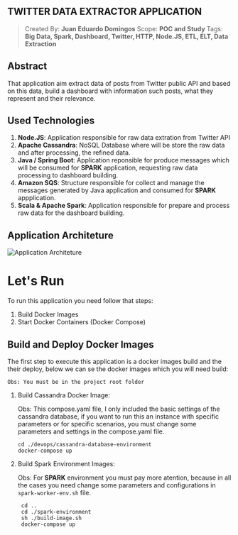 ## TWITTER DATA EXTRACTOR APPLICATION

>Created By: **Juan Eduardo Domingos**
Scope: **POC and Study**
Tags: **Big Data, Spark, Dashboard, Twitter, HTTP, Node.JS, ETL, ELT, Data Extraction**

## Abstract
That application aim extract data of posts from Twitter public API and based on this data, build a dashboard with information such posts, what they represent and their relevance.

## Used Technologies

 1. **Node.JS**: Application responsible for raw data extration from Twitter API
 2. **Apache Cassandra**: NoSQL Database where will be store the raw data and after processing, the refined data.
 3. **Java / Spring Boot**:  Application reponsible for produce messages which will be consumed for **SPARK** application, requesting raw data processing to dashboard building.
 4. **Amazon SQS**:  Structure responsible for collect and manage the messages generated by Java application and consumed for **SPARK** appplication.
 5. **Scala & Apache Spark**: Application responsible for prepare and process raw data for the dashboard building.

## Application Architeture

![Application Architeture](https://raw.githubusercontent.com/jeduardodomingos/big-data-study-case/master/architeture/main-structure.png)

# Let's Run
To run this application you need follow that steps:

 1. Build Docker Images
 2. Start Docker Containers (Docker Compose)

## Build and Deploy Docker  Images
The first step to execute this application is a docker images build and the their deploy, below we can se the docker images which you will need build:

	Obs: You must be in the project root folder

 1. Build Cassandra Docker Image:
 
	  Obs:   This compose.yaml file, I only included the basic settings of the cassandra database, if you want to run this an instance with specific parameters or for specific scenarios, you must change some parameters and settings in the compose.yaml file.
	  
		cd ./devops/cassandra-database-environment
		docker-compose up
		
2. Build Spark Environment Images:

    Obs: For **SPARK** environment you must pay more atention, because in all the cases you need change some parameters and configurations in `spark-worker-env.sh`  file.

		cd ..
		cd ./spark-environment
		sh ./build-image.sh
		docker-compose up
